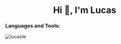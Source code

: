 <h1 align="center">Hi 👋, I'm Lucas</h1>

<h3 align="left">Languages and Tools:</h3>

<p><img align="left" src="https://github-readme-stats.vercel.app/api/top-langs?username=lucasile&show_icons=true&locale=en&layout=compact" alt="lucasile" /></p>
